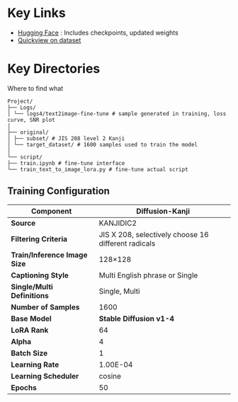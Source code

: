 # Key Links

- [Hugging Face](https://huggingface.co/kokiy365/Generative-Kanji) : Includes checkpoints, updated weights  
- [Quickview on dataset](original/target_dataset/kanji-even.csv)


# Key Directories 
Where to find what
```
Project/
├── Logs/
│ └── logs4/text2image-fine-tune # sample generated in training, loss curve, SNR plot
│
├── original/
│ ├── subset/ # JIS 208 level 2 Kanji
│ └── target_dataset/ # 1600 samples used to train the model
│
└── script/
├── train.ipynb # fine-tune interface
└── train_text_to_image_lora.py # fine-tune actual script
```

## Training Configuration 

| **Component**                  | **Diffusion-Kanji**                              |
| ------------------------------ | ------------------------------------------------ |
| **Source**                     | KANJIDIC2                                        |
| **Filtering Criteria**         | JIS X 208, selectively choose 16 different radicals |
| **Train/Inference Image Size** | 128×128                                          |
| **Captioning Style**           | Multi English phrase or Single                   |
| **Single/Multi Definitions**   | Single, Multi                                    |
| **Number of Samples**          | 1600                                             |
| **Base Model**                 | **Stable Diffusion v1-4**                        |
| **LoRA Rank**                  | 64                                               |
| **Alpha**                      | 4                                                |
| **Batch Size**                 | 1                                                |
| **Learning Rate**              | 1.00E-04                                         |
| **Learning Scheduler**         | cosine                                           |
| **Epochs**                     | 50                                               |

